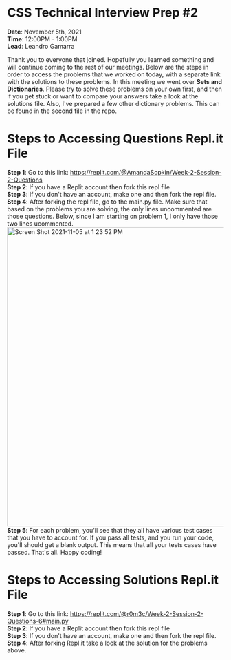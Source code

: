 # CSS Technical Interview Prep #2

<b>Date</b>: November 5th, 2021 <br>
<b>Time</b>: 12:00PM - 1:00PM <br>
<b>Lead</b>: Leandro Gamarra <br>

Thank you to everyone that joined. Hopefully you learned something and will continue coming to the rest of our meetings. Below are the steps in order to access the problems that we worked on today, with a separate link with the solutions to these problems. In this meeting we went over <b>Sets and Dictionaries</b>. Please try to solve these problems on your own first, and then if you get stuck or want to compare your answers take a look at the solutions file. Also, I've prepared a few other dictionary problems. This can be found in the second file in the repo.

# Steps to Accessing Questions Repl.it File

<b>Step 1</b>: Go to this link: https://replit.com/@AmandaSopkin/Week-2-Session-2-Questions <br>
<b>Step 2</b>: If you have a Replit account then fork this repl file <br>
<b>Step 3</b>: If you don't have an account, make one and then fork the repl file. <br>
<b>Step 4</b>: After forking the repl file, go to the main.py file. Make sure that based on the problems you are solving, the only lines uncommented are those questions. Below, since I am starting on problem 1, I only have those two lines ucommented. <br> 
<img width="696" alt="Screen Shot 2021-11-05 at 1 23 52 PM" src="https://user-images.githubusercontent.com/33881291/140552798-39e2887d-96ab-4832-b85a-bc88302f0e8c.png"> <br>
<b>Step 5</b>: For each problem, you'll see that they all have various test cases that you have to account for. If you pass all tests, and you run your code, you'll should get a blank output. This means that all your tests cases have passed. That's all. Happy coding!

# Steps to Accessing Solutions Repl.it File

<b>Step 1</b>: Go to this link: https://replit.com/@r0m3c/Week-2-Session-2-Questions-6#main.py <br>
<b>Step 2</b>: If you have a Replit account then fork this repl file <br>
<b>Step 3</b>: If you don't have an account, make one and then fork the repl file. <br>
<b>Step 4</b>: After forking Repl.it take a look at the solution for the problems above.


